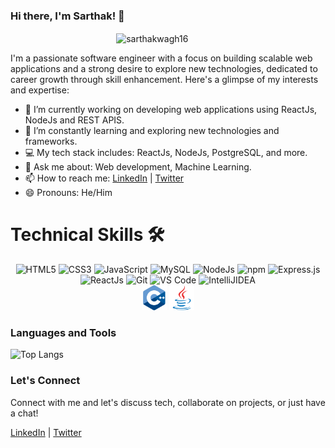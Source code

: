 ### Hi there, I'm Sarthak! 👋

<p align="center" style="width:90%" > 
 <img style="width:70%" align="center" src="https://github-readme-streak-stats.herokuapp.com/?user=sarthakwagh16&show_icons=true&theme=synthwave" alt="sarthakwagh16" />
</p>
I'm a passionate software engineer with a focus on building scalable web applications and a strong desire to explore new technologies, dedicated to career growth through skill enhancement. Here's a glimpse of my interests and expertise:

- 🔭 I’m currently working on developing web applications using ReactJs, NodeJs and REST APIS.
- 🌱 I’m constantly learning and exploring new technologies and frameworks.
- 💻 My tech stack includes: ReactJs, NodeJs, PostgreSQL, and more.
- 💬 Ask me about: Web development, Machine Learning.
- 📫 How to reach me: [LinkedIn](https://linkedin.com/in/sarthak-wagh-6a4169191) | [Twitter](https://twitter.com/_fotuwala_mh15)
- 😄 Pronouns: He/Him



<h1>Technical Skills 🛠</h1> 
<p align="center"> 
<img alt="HTML5" src="https://img.shields.io/badge/html5-%23E34F26.svg?&style=for-the-badge&logo=html5&logoColor=white" />
 <img alt="CSS3" src="https://img.shields.io/badge/css3-%231572B6.svg?&style=for-the-badge&logo=css3&logoColor=white" />
 <img alt="JavaScript" src="https://img.shields.io/badge/javascript-%23323330.svg?&style=for-the-badge&logo=javascript&logoColor=%23F7DF1E" />
 <img alt="MySQL" src="https://img.shields.io/badge/MySQL-gray?style=for-the-badge&logo=mysql&logoColor=4EA94B" />
 <img alt="NodeJs" src="https://img.shields.io/badge/Node.js-339933?style=for-the-badge&logo=nodedotjs&logoColor=white" />
    <img alt="npm" src="https://img.shields.io/badge/npm-CB3837?style=for-the-badge&logo=npm&logoColor=white" />
    <img alt="Express.js" src="https://img.shields.io/badge/Express.js-000000?style=for-the-badge&logo=express&logoColor=white" />
    <img alt="ReactJs" src="https://img.shields.io/badge/React-20232A?style=for-the-badge&logo=react&logoColor=61DAFB" />
    <img alt="Git" src="https://img.shields.io/badge/Git-F05032?style=for-the-badge&logo=git&logoColor=white" />
    <img alt="VS Code" src="https://img.shields.io/badge/Visual_Studio_Code-0078D4?style=for-the-badge&logo=visual%20studio%20code&logoColor=white" />
    <img alt="IntelliJIDEA" src="https://img.shields.io/badge/IntelliJIDEA-000000.svg?style=for-the-badge&logo=intellij-idea&logoColor=white" />
<br>
<img src="https://raw.githubusercontent.com/devicons/devicon/master/icons/cplusplus/cplusplus-original.svg" alt="cplusplus" width="40" height="40"/> 
<img src="https://raw.githubusercontent.com/devicons/devicon/master/icons/java/java-original.svg" alt="java" width="40" height="40"/>





### Languages and Tools

![Top Langs](https://github-readme-stats.vercel.app/api/top-langs/?username=sarthakwagh16&layout=compact)

### Let's Connect

Connect with me and let's discuss tech, collaborate on projects, or just have a chat!

[LinkedIn](https://www.linkedin.com/in/yourusername/) | [Twitter](https://twitter.com/yourusername)

